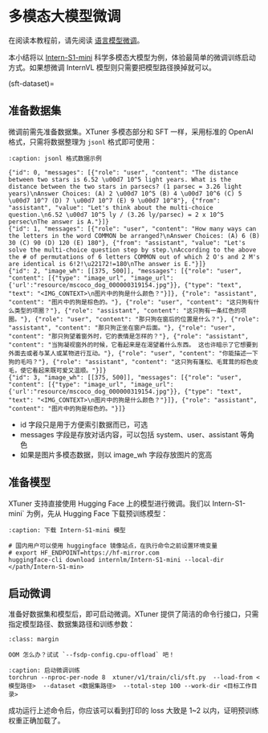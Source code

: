 # 多模态大模型微调

在阅读本教程前，请先阅读 [语言模型微调](./sft.md)。

本小结将以 [Intern-S1-mini](https://huggingface.co/internlm/Intern-S1-mini) 科学多模态大模型为例，体验最简单的微调训练启动方式。如果想微调 InternVL 模型则只需要把模型路径换掉就可以。

(sft-dataset)=
## 准备数据集

微调前需先准备数据集。XTuner 多模态部分和 SFT 一样，采用标准的 OpenAI 格式，只需将数据整理为 `jsonl` 格式即可使用：


```{code-block} json
:caption: jsonl 格式数据示例

{"id": 0, "messages": [{"role": "user", "content": "The distance between two stars is 6.52 \u00d7 10^5 light years. What is the distance between the two stars in parsecs? (1 parsec = 3.26 light years)\nAnswer Choices: (A) 2 \u00d7 10^5 (B) 4 \u00d7 10^6 (C) 5 \u00d7 10^7 (D) 7 \u00d7 10^7 (E) 9 \u00d7 10^8"}, {"from": "assistant", "value": "Let's think about the multi-choice question.\n6.52 \u00d7 10^5 ly / (3.26 ly/parsec) = 2 x 10^5 persec\nThe answer is A."}]}
{"id": 1, "messages": [{"role": "user", "content": "How many ways can the letters in the word COMMON be arranged?\nAnswer Choices: (A) 6 (B) 30 (C) 90 (D) 120 (E) 180"}, {"from": "assistant", "value": "Let's solve the multi-choice question step by step.\nAccording to the above the # of permutations of 6 letters COMMON out of which 2 O's and 2 M's are identical is 6!2!\u22172!=180\nThe answer is E."}]}
{"id": 2, "image_wh": [[375, 500]], "messages": [{"role": "user", "content": [{"type": "image_url", "image_url": {'url':"resource/mscoco_dog_000000319154.jpg"}}, {"type": "text", "text": "<IMG_CONTEXT>\n图片中的狗是什么颜色？"}]}, {"role": "assistant", "content": "图片中的狗是棕色的。"}, {"role": "user", "content": "这只狗有什么类型的项圈？"}, {"role": "assistant", "content": "这只狗有一条红色的项圈。"}, {"role": "user", "content": "那只狗在窗后的位置是什么？"}, {"role": "assistant", "content": "那只狗正坐在窗户后面。"}, {"role": "user", "content": "那只狗望着窗外时，它的表情是怎样的？"}, {"role": "assistant", "content": "当狗凝视窗外的时候，它看起来是在渴望着什么东西。 这也许暗示了它想要到外面去或者与某人或某物进行互动。"}, {"role": "user", "content": "你能描述一下狗的毛吗？"}, {"role": "assistant", "content": "这只狗有蓬松、毛茸茸的棕色皮毛，使它看起来既可爱又温顺。"}]}
{"id": 3, "image_wh": [[375, 500]], "messages": [{"role": "user", "content": [{"type": "image_url", "image_url": {'url':"resource/mscoco_dog_000000319154.jpg"}}, {"type": "text", "text": "<IMG_CONTEXT>\n图片中的狗是什么颜色？"}]}, {"role": "assistant", "content": "图片中的狗是棕色的。"}]}
```

- id 字段只是用于方便索引数据而已，可选
- messages 字段是存放对话内容，可以包括 system、user、assistant 等角色
- 如果是图片多模态数据，则以 image_wh 字段存放图片的宽高

## 准备模型

XTuner 支持直接使用 Hugging Face 上的模型进行微调。我们以 Intern-S1-mini` 为例，先从 Hugging Face 下载预训练模型：


```{code-block} bash
:caption: 下载 Intern-S1-mini 模型

# 国内用户可以使用 huggingface 镜像站点，在执行命令之前设置环境变量
# export HF_ENDPOINT=https://hf-mirror.com
huggingface-cli download internlm/Intern-S1-mini --local-dir </path/Intern-S1-min>

```

## 启动微调

准备好数据集和模型后，即可启动微调。XTuner 提供了简洁的命令行接口，只需指定模型路径、数据集路径和训练参数：

```{tip}
:class: margin

OOM 怎么办？试试 `--fsdp-config.cpu-offload` 吧！

```
```{code-block} bash
:caption: 启动微调训练
torchrun --nproc-per-node 8  xtuner/v1/train/cli/sft.py  --load-from <模型路径>  --dataset <数据集路径>  --total-step 100 --work-dir <目标工作目录>
```

成功运行上述命令后，你应该可以看到打印的 loss 大致是 1~2 以内，证明预训练权重正确加载了。
